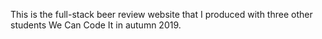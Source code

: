 This is the full-stack beer review website that I produced with three other students We Can Code It in autumn 2019. 
